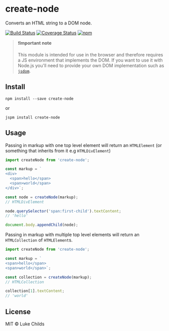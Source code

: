 # create-node

Converts an HTML string to a DOM node.

[![Build Status](https://travis-ci.org/lukechilds/create-node.svg?branch=master)](https://travis-ci.org/lukechilds/create-node)
[![Coverage Status](https://coveralls.io/repos/github/lukechilds/create-node/badge.svg?branch=master)](https://coveralls.io/github/lukechilds/create-node?branch=master)
[![npm](https://img.shields.io/npm/v/create-node.svg)](https://www.npmjs.com/package/create-node)

> ❗️**Important note**
>
> This module is intended for use in the browser and therefore requires a JS environment that implements the DOM. If you want to use it with Node.js you'll need to provide your own DOM implementation such as [`jsdom`](https://github.com/tmpvar/jsdom).

## Install

```shell
npm install --save create-node
```

or

```shell
jspm install create-node
```

## Usage

Passing in markup with one top level element will return an `HTMLElement` (or something that inherits from it e.g `HTMLDivElement`)

```js
import createNode from 'create-node';

const markup = `
<div>
  <span>hello</span>
  <span>world</span>
</div>`;

const node = createNode(markup);
// HTMLDivElement

node.querySelector('span:first-child').textContent;
// 'hello'

document.body.appendChild(node);
```

Passing in markup with multiple top level elements will return an `HTMLCollection` of `HTMLElement`s.

```js
import createNode from 'create-node';

const markup = `
<span>hello</span>
<span>world</span>`;

const collection = createNode(markup);
// HTMLCollection

collection[1].textContent;
// 'world'
```

## License

MIT © Luke Childs
